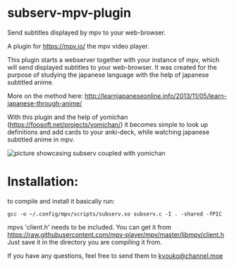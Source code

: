 # subserv-mpv-plugin
Send subtitles displayed by mpv to your web-browser.

A plugin for https://mpv.io/
the mpv video player.

This plugin starts a webserver together with your instance of mpv, which will send displayed subtitles to your web-browser.
It was created for the purpose of studying the japanese language with the help of japanese subtitled anime.

More on the method here: http://learnjapaneseonline.info/2013/11/05/learn-japanese-through-anime/

With this plugin and the help of yomichan (https://foosoft.net/projects/yomichan/) it becomes simple to look up definitions and add cards to your anki-deck, while watching japanese subtitled anime in mpv.

![picture showcasing subserv coupled with yomichan](http://i65.tinypic.com/2ufbxqu.jpg)

# Installation:
to compile and install it basically run:
```
gcc -o ~/.config/mpv/scripts/subserv.so subserv.c -I . -shared -fPIC
```
mpvs 'client.h' needs to be included.
You can get it from https://raw.githubusercontent.com/mpv-player/mpv/master/libmpv/client.h
Just save it in the directory you are compiling it from.

If you have any questions, feel free to send them to kyouko@channel.moe
